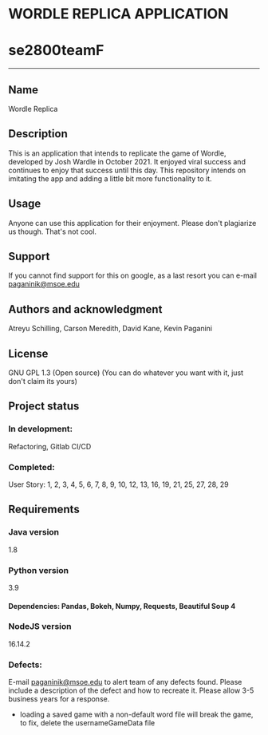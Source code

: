 # WORDLE REPLICA APPLICATION

# se2800teamF





***




## Name
Wordle Replica

## Description
This is an application that intends to replicate the game of Wordle, developed by Josh Wardle in October 2021. It enjoyed viral success and continues to enjoy that success until this day. This repository intends on imitating the app and adding a little bit more functionality to it.


## Usage
Anyone can use this application for their enjoyment. Please don't plagiarize us though. That's not cool.

## Support
If you cannot find support for this on google, as a last resort you can e-mail paganinik@msoe.edu


## Authors and acknowledgment
Atreyu Schilling, Carson Meredith, David Kane, Kevin Paganini

## License
GNU GPL 1.3 (Open source) 
(You can do whatever you want with it, just don't claim its yours)

## Project status
### In development:
Refactoring, Gitlab CI/CD


### Completed:
User Story:
1, 2, 3, 4, 5, 6, 7, 8, 9, 10, 12, 13, 16, 19, 21, 25, 27, 28, 29

## Requirements

### Java version
1.8

### Python version
3.9
#### Dependencies: Pandas, Bokeh, Numpy, Requests, Beautiful Soup 4

### NodeJS version
16.14.2


### Defects:
E-mail paganinik@msoe.edu to alert team of any defects found.
Please include a description of the defect and how to recreate it.
Please allow 3-5 business years for a response.

- loading a saved game with a non-default word file will break the game, to fix, delete the usernameGameData file
